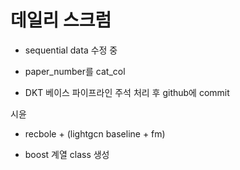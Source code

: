 # 데일리 스크럼


- sequential data 수정 중


- paper_number를 cat_col
- DKT 베이스 파이프라인 주석 처리 후 github에 commit

시윤
- recbole + (lightgcn baseline + fm)


- boost 계열 class 생성





